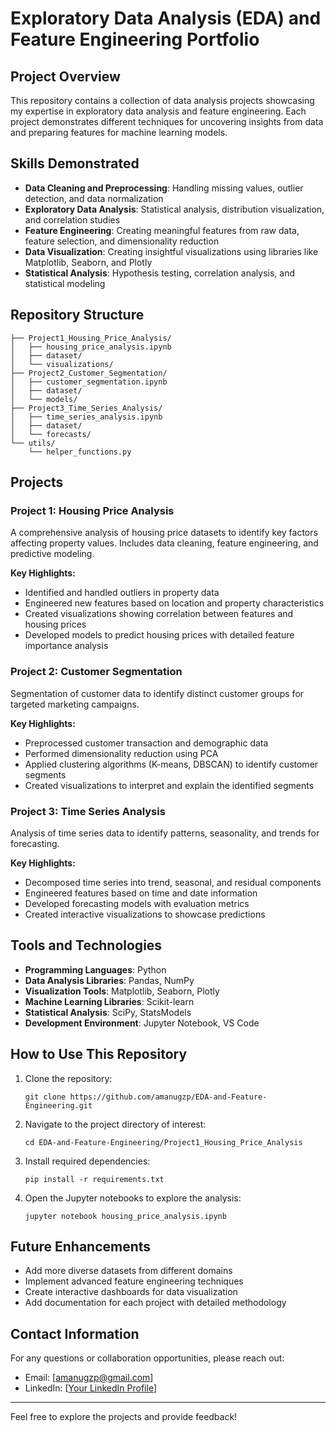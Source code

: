 # Exploratory Data Analysis (EDA) and Feature Engineering Portfolio

## Project Overview
This repository contains a collection of data analysis projects showcasing my expertise in exploratory data analysis and feature engineering. Each project demonstrates different techniques for uncovering insights from data and preparing features for machine learning models.

## Skills Demonstrated
- **Data Cleaning and Preprocessing**: Handling missing values, outlier detection, and data normalization
- **Exploratory Data Analysis**: Statistical analysis, distribution visualization, and correlation studies
- **Feature Engineering**: Creating meaningful features from raw data, feature selection, and dimensionality reduction
- **Data Visualization**: Creating insightful visualizations using libraries like Matplotlib, Seaborn, and Plotly
- **Statistical Analysis**: Hypothesis testing, correlation analysis, and statistical modeling

## Repository Structure
```
├── Project1_Housing_Price_Analysis/
│   ├── housing_price_analysis.ipynb
│   ├── dataset/
│   └── visualizations/
├── Project2_Customer_Segmentation/
│   ├── customer_segmentation.ipynb
│   ├── dataset/
│   └── models/
├── Project3_Time_Series_Analysis/
│   ├── time_series_analysis.ipynb
│   ├── dataset/
│   └── forecasts/
└── utils/
    └── helper_functions.py
```

## Projects

### Project 1: Housing Price Analysis
A comprehensive analysis of housing price datasets to identify key factors affecting property values. Includes data cleaning, feature engineering, and predictive modeling.

**Key Highlights:**
- Identified and handled outliers in property data
- Engineered new features based on location and property characteristics
- Created visualizations showing correlation between features and housing prices
- Developed models to predict housing prices with detailed feature importance analysis

### Project 2: Customer Segmentation
Segmentation of customer data to identify distinct customer groups for targeted marketing campaigns.

**Key Highlights:**
- Preprocessed customer transaction and demographic data
- Performed dimensionality reduction using PCA
- Applied clustering algorithms (K-means, DBSCAN) to identify customer segments
- Created visualizations to interpret and explain the identified segments

### Project 3: Time Series Analysis
Analysis of time series data to identify patterns, seasonality, and trends for forecasting.

**Key Highlights:**
- Decomposed time series into trend, seasonal, and residual components
- Engineered features based on time and date information
- Developed forecasting models with evaluation metrics
- Created interactive visualizations to showcase predictions

## Tools and Technologies
- **Programming Languages**: Python
- **Data Analysis Libraries**: Pandas, NumPy
- **Visualization Tools**: Matplotlib, Seaborn, Plotly
- **Machine Learning Libraries**: Scikit-learn
- **Statistical Analysis**: SciPy, StatsModels
- **Development Environment**: Jupyter Notebook, VS Code

## How to Use This Repository
1. Clone the repository:
   ```
   git clone https://github.com/amanugzp/EDA-and-Feature-Engineering.git
   ```

2. Navigate to the project directory of interest:
   ```
   cd EDA-and-Feature-Engineering/Project1_Housing_Price_Analysis
   ```

3. Install required dependencies:
   ```
   pip install -r requirements.txt
   ```

4. Open the Jupyter notebooks to explore the analysis:
   ```
   jupyter notebook housing_price_analysis.ipynb
   ```

## Future Enhancements
- Add more diverse datasets from different domains
- Implement advanced feature engineering techniques
- Create interactive dashboards for data visualization
- Add documentation for each project with detailed methodology

## Contact Information
For any questions or collaboration opportunities, please reach out:
- Email: [amanugzp@gmail.com]
- LinkedIn: [[Your LinkedIn Profile](https://www.linkedin.com/in/aman-upadhyay-23b297244/)]

---

Feel free to explore the projects and provide feedback!
